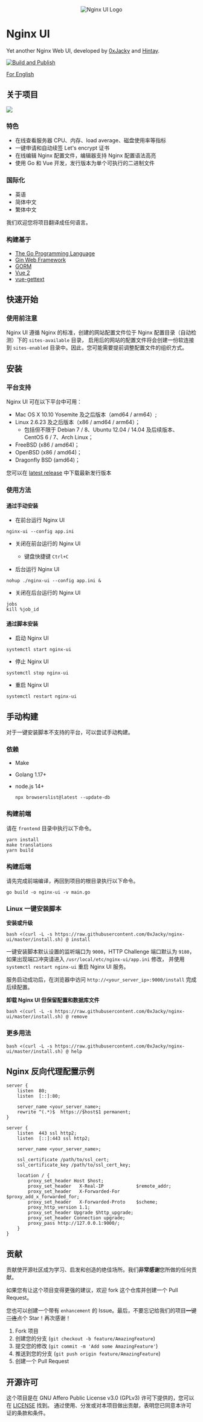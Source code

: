 <div align="center">
      <img src="resources/logo.png" alt="Nginx UI Logo">
</div>

# Nginx UI

Yet another Nginx Web UI, developed by [0xJacky](https://jackyu.cn/) and [Hintay](https://blog.kugeek.com/).

[![Build and Publish](https://github.com/0xJacky/nginx-ui/actions/workflows/build.yml/badge.svg)](https://github.com/0xJacky/nginx-ui/actions/workflows/build.yml)

[For English](README.md)

## 关于项目
![](resources/screenshots/dashboard.png)
### 特色
- 在线查看服务器 CPU、内存、load average、磁盘使用率等指标
- 一键申请和自动续签 Let's encrypt 证书
- 在线编辑 Nginx 配置文件，编辑器支持 Nginx 配置语法高亮
- 使用 Go 和 Vue 开发，发行版本为单个可执行的二进制文件

### 国际化
- 英语
- 简体中文
- 繁体中文

我们欢迎您将项目翻译成任何语言。

### 构建基于
- [The Go Programming Language](https://go.dev/)
- [Gin Web Framework](https://gin-gonic.com)
- [GORM](http://gorm.io/index.html)
- [Vue 2](https://vuejs.org)
- [vue-gettext](https://github.com/Polyconseil/vue-gettext)

## 快速开始

### 使用前注意

Nginx UI 遵循 Nginx 的标准，创建的网站配置文件位于 Nginx 配置目录（自动检测）下的 `sites-available` 目录，
启用后的网站的配置文件将会创建一份软连接到 `sites-enabled`
目录中。因此，您可能需要提前调整配置文件的组织方式。

## 安装

### 平台支持
Nginx UI 可在以下平台中可用：
- Mac OS X 10.10 Yosemite 及之后版本（amd64 / arm64）;
- Linux 2.6.23 及之后版本（x86 / amd64 / arm64）；
  - 包括但不限于 Debian 7 / 8、Ubuntu 12.04 / 14.04 及后续版本、CentOS 6 / 7、Arch Linux；
- FreeBSD (x86 / amd64)；
- OpenBSD (x86 / amd64)；
- Dragonfly BSD (amd64)；

您可以在 [latest release](https://github.com/0xJacky/nginx-ui/releases/latest) 中下载最新发行版本

### 使用方法

#### 通过手动安装
- 在前台运行 Nginx UI
```shell
nginx-ui --config app.ini
```
- 关闭在前台运行的 Nginx UI
    - 键盘快捷键 `Ctrl+C`

- 后台运行 Nginx UI
```shell
nohup ./nginx-ui --config app.ini &
```
- 关闭在后台运行的 Nginx UI
```shell
jobs
kill %job_id
```
#### 通过脚本安装
- 启动 Nginx UI
```shell
systemctl start nginx-ui
```
- 停止 Nginx UI
```shell
systemctl stop nginx-ui
```
- 重启 Nginx UI
```shell
systemctl restart nginx-ui
```

## 手动构建
对于一键安装脚本不支持的平台，可以尝试手动构建。

### 依赖
- Make

- Golang 1.17+

- node.js 14+

  ```shell
  npx browserslist@latest --update-db
  ```
### 构建前端

请在 `frontend` 目录中执行以下命令。

```shell
yarn install
make translations
yarn build
```

### 构建后端

请先完成前端编译，再回到项目的根目录执行以下命令。

```shell
go build -o nginx-ui -v main.go
```

### Linux 一键安装脚本

**安装或升级**

```shell
bash <(curl -L -s https://raw.githubusercontent.com/0xJacky/nginx-ui/master/install.sh) @ install
```

一键安装脚本默认设置的监听端口为 `9000`，HTTP Challenge 端口默认为 `9180`，
如果出现端口冲突请进入 `/usr/local/etc/nginx-ui/app.ini` 修改，
并使用 `systemctl restart nginx-ui` 重启 Nginx UI 服务。

服务启动成功后，在浏览器中访问 `http://<your_server_ip>:9000/install` 完成后续配置。

**卸载 Nginx UI 但保留配置和数据库文件**

```shell
bash <(curl -L -s https://raw.githubusercontent.com/0xJacky/nginx-ui/master/install.sh) @ remove
```

### 更多用法

````shell
bash <(curl -L -s https://raw.githubusercontent.com/0xJacky/nginx-ui/master/install.sh) @ help
````

## Nginx 反向代理配置示例

```nginx
server {
    listen	80;
    listen	[::]:80;

    server_name	<your_server_name>;
    rewrite ^(.*)$  https://$host$1 permanent;
}

server {
    listen	443 ssl http2;
    listen	[::]:443 ssl http2;

    server_name	<your_server_name>;

    ssl_certificate	/path/to/ssl_cert;
    ssl_certificate_key	/path/to/ssl_cert_key;

    location / {
        proxy_set_header Host $host;
        proxy_set_header   X-Real-IP            $remote_addr;
        proxy_set_header   X-Forwarded-For      $proxy_add_x_forwarded_for;
        proxy_set_header   X-Forwarded-Proto    $scheme;
        proxy_http_version 1.1;
        proxy_set_header Upgrade $http_upgrade;
        proxy_set_header Connection upgrade;
        proxy_pass http://127.0.0.1:9000/;
    }
}
```

## 贡献

贡献使开源社区成为学习、启发和创造的绝佳场所。我们**非常感谢**您所做的任何贡献。

如果您有让这个项目变得更强的建议，欢迎 fork 这个仓库并创建一个 Pull Request。

您也可以创建一个带有 `enhancement` 的 Issue。最后，不要忘记给我们的项目<del>一键三连</del>点个 Star！再次感谢！

1. Fork 项目
2. 创建您的分支 (`git checkout -b feature/AmazingFeature`)
3. 提交您的修改 (`git commit -m 'Add some AmazingFeature'`)
4. 推送到您的分支 (`git push origin feature/AmazingFeature`)
5. 创建一个 Pull Request

## 开源许可

这个项目是在 GNU Affero Public License v3.0 (GPLv3) 许可下提供的，您可以在  [LICENSE](LICENSE) 找到。
通过使用、分发或对本项目做出贡献，表明您已同意本许可证的条款和条件。
